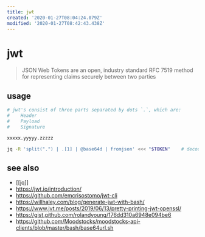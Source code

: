 ```yaml
---
title: jwt
created: '2020-01-27T08:04:24.079Z'
modified: '2020-01-27T08:42:43.438Z'
---
```


# jwt

> JSON Web Tokens are an open, industry standard RFC 7519 method for representing claims securely between two parties

## usage
```sh
# jwt's consist of three parts separated by dots `.`, which are:
#    Header
#    Payload
#    Signature

xxxxx.yyyyy.zzzzz

jq -R 'split(".") | .[1] | @base64d | fromjson' <<< "$TOKEN"    # decode to json
```
## see also
- [[jq]]
- https://jwt.io/introduction/
- https://github.com/emcrisostomo/jwt-cli
- https://willhaley.com/blog/generate-jwt-with-bash/
- https://www.jvt.me/posts/2019/06/13/pretty-printing-jwt-openssl/
- https://gist.github.com/rolandyoung/176dd310a6948e094be6
- https://github.com/Moodstocks/moodstocks-api-clients/blob/master/bash/base64url.sh
